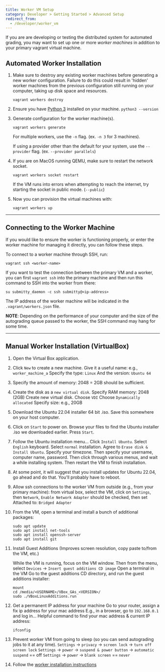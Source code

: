 ```yaml
---
title: Worker VM Setup
category: Developer > Getting Started > Advanced Setup
redirect_from:
  - /developer/worker_vm
---
```


If you are are developing or testing the distributed system for
automated grading, you may want to set up one or more *worker
machines* in addition to your primary vagrant virtual machine.

## Automated Worker Installation

1. Make sure to destroy any existing worker machines before generating a new worker configuration.
   Failure to do this could result in 'hidden' worker machines from the previous configuration
   still running on your computer, taking up disk space and resources.
   ```
   vagrant workers destroy
   ```

2. Ensure you have [Python 3](https://www.python.org/downloads/) installed on your machine.
   `python3 --version`

3. Generate configuration for the worker machine(s).
   ```
   vagrant workers generate
   ```
   For multiple workers, use the `-n` flag. (ex. `-n 3` for 3 machines).

   If using a provider other than the default for your system, use the `--provider` flag.
   (ex. `--provider parallels`)

4. If you are on MacOS running QEMU, make sure to restart the network socket.
   ```
   vagrant workers socket restart
   ```
   If the VM runs into errors when attempting to reach the internet, try starting the socket
   in public mode. (`--public`)

5. Now you can provision the virtual machines with:
   ```
   vagrant workers up
   ```

---

## Connecting to the Worker Machine

If you would like to ensure the worker is functioning properly, or enter the worker machine for managing it directly, you can follow these steps.

To connect to a worker machine through SSH, run:
```
vagrant ssh <worker-name>
```

If you want to test the connection between the primary VM and a worker, you can first `vagrant ssh` into the primary machine and then run this command to SSH into the worker from there:
```
su submitty_daemon -c ssh submitty@<ip-address>
```
The IP address of the worker machine will be indicated in the `.vagrant/workers.json` file.

__NOTE__: Depending on the performance of your computer and the size of the autograding queue passed to the worker, the SSH command may hang for some time.

---

## Manual Worker Installation (VirtualBox)

1. Open the Virtual Box application.

2. Click `New` to create a new machine.
   Give it a useful name: e.g., `worker_machine_a`
   Specify the type: `Linux`
   And the version: `Ubuntu 64`

3. Specify the amount of memory: 2048 = 2GB should be sufficient.

4. Create the disk as a `new virtual disk`.
   Specify RAM memory: 2048 (2GB)
   Create new virtual disk.
   Choose `VDI`
   Choose `Dynamically allocated`
   Specify size: e.g., 20GB

5. Download the Ubuntu 22.04 installer 64 bit .iso.
   Save this somewhere on your host computer.

6. Click on `Start` to power on.
   Browse your files to find the Ubuntu installer .iso we downloaded earlier.
   Press `Start`.

7. Follow the Ubuntu installation menu...
   Click `Install Ubuntu`.
   Select `English` keyboard.
   Select `normal` installation.
   Agree to `Erase disk & Install Ubuntu`.
   Specify your timezone.
   Then specify your username, computer name, password.
   Then click through various menus, and wait a while installing system.
   Then restart the VM to finish installation.

8. At some point, it will suggest that you install updates for Ubuntu 22.04, go ahead and do that.
   You'll probably have to reboot.

9. Allow ssh connections to the worker VM from outside (e.g., from your primary machine):
   from virtual box, select the VM, click on `Settings`, then `Network`,
   `Enable Network Adapter` should be checked, then set
   Attached to: `Bridged Adapter`

10. From the VM, open a terminal and install a bunch of additional packages:

    ```
    sudo apt update
    sudo apt install net-tools
    sudo apt install openssh-server
    sudo apt install git
    ```

11. Install Guest Additions (Improves screen resolution, copy paste to/from the VM, etc.)

    While the VM is running, focus on the VM window.
    Then from the menu, select `Devices` -> `Insert guest additions CD image`
    Open a terminal in the VM
    Go to the guest additions CD directory, and run the guest additions installer:

    ```
    mount
    cd /media/<USERNAME>/VBox_GAs_<VERSION>/
    sudo ./VBoxLinuxAdditions.run
    ```

12. Get a permanent IP address for your machine
    Go to your router, assign a fix ip address for your mac address
    E.g., in a browser, go to `192.168.0.1` and log in...
    Helpful command to find  your mac address & current IP address:

    ```
    ifconfig
    ```

13. Prevent worker VM from going to sleep (so you can send autograding jobs to it at any time).
    `Settings` -> `privacy` -> `screen lock` -> `turn off screen lock`
    `Settings` -> `power` -> `suspend & power button` -> `automatic suspend` == off
    `Settings` -> `power` -> `blank screen` == `never`

14. Follow the [worker installation instructions](/sysadmin/worker_installation)

